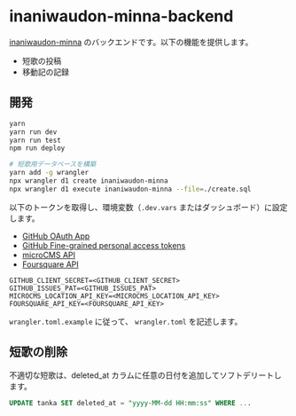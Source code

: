 # inaniwaudon-minna-backend

[inaniwaudon-minna](https://github.com/inaniwaudon/inaniwaudon-minna) のバックエンドです。以下の機能を提供します。

- 短歌の投稿
- 移動記の記録

## 開発

```bash
yarn
yarn run dev
yarn run test
npm run deploy

# 短歌用データベースを構築
yarn add -g wrangler
npx wrangler d1 create inaniwaudon-minna
npx wrangler d1 execute inaniwaudon-minna --file=./create.sql
```

以下のトークンを取得し、環境変数（`.dev.vars` またはダッシュボード）に設定します。

- [GitHub OAuth App](https://docs.github.com/ja/apps/oauth-apps/building-oauth-apps/creating-an-oauth-app)
- [GitHub Fine-grained personal access tokens](https://docs.github.com/ja/authentication/keeping-your-account-and-data-secure/managing-your-personal-access-tokens)
- [microCMS API](https://microcms.io/)
- [Foursquare API](https://location.foursquare.com/developer/)

```
GITHUB_CLIENT_SECRET=<GITHUB_CLIENT_SECRET>
GITHUB_ISSUES_PAT=<GITHUB_ISSUES_PAT>
MICROCMS_LOCATION_API_KEY=<MICROCMS_LOCATION_API_KEY>
FOURSQUARE_API_KEY=<FOURSQUARE_API_KEY>
```

`wrangler.toml.example` に従って、 `wrangler.toml` を記述します。

## 短歌の削除

不適切な短歌は、deleted_at カラムに任意の日付を追加してソフトデリートします。

```sql
UPDATE tanka SET deleted_at = "yyyy-MM-dd HH:mm:ss" WHERE ...
```
